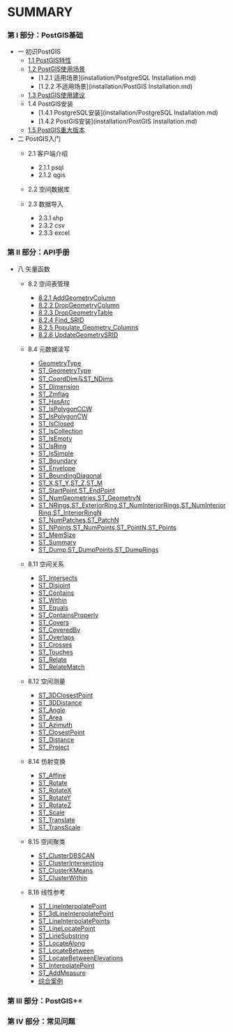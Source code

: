 # SUMMARY
### 第 Ⅰ 部分：PostGIS基础
- 一 初识PostGIS
	- [1.1 PostGIS特性](introduction/PostgisAbility.md)
	- [1.2 PostGIS使用场景](introduction/PostgisAbility.md)
		- [1.2.1 适用场景](installation/PostgreSQL Installation.md)
		- [1.2.2 不适用场景](installation/PostGIS Installation.md)
	- [1.3 PostGIS使用建议](introduction/PostgisAbility.md)
	- 1.4 PostGIS安装
		- [1.4.1 PostgreSQL安装](installation/PostgreSQL Installation.md)
		- [1.4.2 PostGIS安装](installation/PostGIS Installation.md)
	- [1.5 PostGIS重大版本](introduction/ReleaseNotes.md)
- 二 PostGIS入门
	- 2.1 客户端介绍
		- 2.1.1 psql
		- 2.1.2 qgis
		
	- 2.2 空间数据库
	- 2.3 数据导入
		- 2.3.1 shp
		- 2.3.2 csv
		- 2.3.3 excel
	
	
	
### 第 Ⅱ 部分：API手册
- 八 矢量函数
	- 8.2 空间表管理
		- [8.2.1 AddGeometryColumn](vector_function/TableManager/AddGeometryColumn.md)
		- [8.2.2 DropGeometryColumn](vector_function/TableManager/DropGeometryColumn.md)
		- [8.2.3 DropGeometryTable](vector_function/TableManager/DropGeometryTable.md)
		- [8.2.4 Find_SRID](vector_function/TableManager/Find_SRID.md)
		- [8.2.5 Populate_Geometry_Columns](vector_function/TableManager/Populate_Geometry_Columns.md)
		- [8.2.6 UpdateGeometrySRID](vector_function/TableManager/UpdateGeometrySRID.md)
	- 8.4 元数据读写
		- [GeometryType](vector_function/Accessors.md#GeometryType)
		- [ST_GeometryType](vector_function/Accessors.md#ST_GeometryType)
		- [ST_CoordDim与ST_NDims](vector_function/Accessors.md#ST_CoordDim)
		- [ST_Dimension](vector_function/Accessors.md#ST_Dimension)
		- [ST_Zmflag](vector_function/Accessors.md#ST_Zmflag)
		- [ST_HasArc](vector_function/Accessors.md#ST_HasArc)
		- [ST_IsPolygonCCW](vector_function/Accessors.md#ST_IsPolygonCCW)
		- [ST_IsPolygonCW](vector_function/Accessors.md#ST_IsPolygonCW)
		- [ST_IsClosed](vector_function/Accessors.md#ST_IsClosed)
		- [ST_IsCollection](vector_function/Accessors.md#ST_IsCollection)
		- [ST_IsEmpty](vector_function/Accessors.md#ST_IsEmpty)
		- [ST_IsRing](vector_function/Accessors.md#ST_IsRing)
		- [ST_IsSimple](vector_function/Accessors.md#ST_IsSimple)
		- [ST_Boundary](vector_function/Accessors.md#ST_Boundary)
		- [ST_Envelope](vector_function/Accessors.md#ST_Envelope)
		- [ST_BoundingDiagonal](vector_function/Accessors.md#ST_BoundingDiagonal)
		- [ST_X,ST_Y,ST_Z,ST_M](vector_function/Accessors.md#ST_X)
		- [ST_StartPoint,ST_EndPoint](vector_function/Accessors.md#ST_StartPoint)
		- [ST_NumGeometries,ST_GeometryN](vector_function/Accessors.md#ST_NumGeometries)
		- [ST_NRings,ST_ExteriorRing,ST_NumInteriorRings,ST_NumInteriorRing,ST_InteriorRingN](vector_function/Accessors.md#ST_NRings)
		- [ST_NumPatches,ST_PatchN](vector_function/Accessors.md#ST_NumPatches)
		- [ST_NPoints,ST_NumPoints,ST_PointN,ST_Points](vector_function/Accessors.md#ST_NPoints)
		- [ST_MemSize](vector_function/Accessors.md#ST_MemSize)
		- [ST_Summary](vector_function/Accessors.md#ST_Summary)
		- [ST_Dump,ST_DumpPoints,ST_DumpRings](vector_function/Accessors.md#ST_Dump)
		
	- 8.11 空间关系
		- [ST_Intersects](vector_function/SpatialRelationships.md#ST_Intersects)
		- [ST_Disjoint](vector_function/SpatialRelationships.md#ST_Intersects)
		- [ST_Contains](vector_function/SpatialRelationships.md#ST_Contains)
		- [ST_Within](vector_function/SpatialRelationships.md#ST_Contains)
		- [ST_Equals](vector_function/SpatialRelationships.md#ST_Equals)
		- [ST_ContainsProperly](vector_function/SpatialRelationships.md#ST_ContainsProperly)
		- [ST_Covers](vector_function/SpatialRelationships.md#ST_Covers)
		- [ST_CoveredBy](vector_function/SpatialRelationships.md#ST_Covers)
		- [ST_Overlaps](vector_function/SpatialRelationships.md#ST_Overlaps)
		- [ST_Crosses](vector_function/SpatialRelationships.md#ST_Overlaps)
		- [ST_Touches](vector_function/SpatialRelationships.md#ST_Touches)
		- [ST_Relate](vector_function/SpatialRelationships.md#ST_Relate)
		- [ST_RelateMatch](vector_function/SpatialRelationships.md#ST_RelateMatch)
		
	- 8.12 空间测量
		- [ST_3DClosestPoint](vector_function/Measurement/ST_3DClosestPoint.md#ST_3DClosestPoint)
		- [ST_3DDistance](vector_function/Measurement/ST_3DDistance.md)
		- [ST_Angle](vector_function/Measurement/ST_Angle.md)
		- [ST_Area](vector_function/Measurement/ST_Area.md)
		- [ST_Azimuth](vector_function/Measurement/ST_Azimuth.md)
		- [ST_ClosestPoint](vector_function/Measurement/ST_ClosestPoint.md)
		- [ST_Distance](vector_function/Measurement/ST_Distance.md)
		- [ST_Project](vector_function/Measurement/ST_Project.md)
	- 8.14 仿射变换
		- [ST_Affine](vector_function/AffineTransformations/ST_Affine.md#ST_Affine)
		- [ST_Rotate](vector_function/AffineTransformations/ST_Rotate.md)
		- [ST_RotateX](vector_function/AffineTransformations/ST_RotateX.md)
		- [ST_RotateY](vector_function/AffineTransformations/ST_RotateY.md)
		- [ST_RotateZ](vector_function/AffineTransformations/ST_RotateZ.md)
		- [ST_Scale](vector_function/AffineTransformations/ST_Scale.md)
		- [ST_Translate](vector_function/AffineTransformations/ST_Translate.md)
		- [ST_TransScale](vector_function/AffineTransformations/ST_TransScale.md)
	- 8.15 空间聚类
		- [ST_ClusterDBSCAN](vector_function/Clustering.md#ST_ClusterDBSCAN)
		- [ST_ClusterIntersecting](vector_function/Clustering.md#ST_ClusterIntersecting)
		- [ST_ClusterKMeans](vector_function/Clustering.md#ST_ClusterKMeans)
		- [ST_ClusterWithin](vector_function/Clustering.md#ST_ClusterWithin)
	- 8.16 线性参考
		- [ST_LineInterpolatePoint](vector_function/LinearReferencing/ST_LineInterpolatePoint.md)
		- [ST_3dLineInterpolatePoint](vector_function/LinearReferencing/ST_3dLineInterpolatePoint.md)
		- [ST_LineInterpolatePoints](vector_function/LinearReferencing/ST_LineInterpolatePoints.md)
		- [ST_LineLocatePoint](vector_function/LinearReferencing/ST_LineLocatePoint.md)
		- [ST_LineSubstring](vector_function/LinearReferencing/ST_LineSubstring.md)
		- [ST_LocateAlong](vector_function/LinearReferencing/ST_LocateAlong.md)
		- [ST_LocateBetween](vector_function/LinearReferencing/ST_LocateBetween.md)
		- [ST_LocateBetweenElevations](vector_function/LinearReferencing/ST_LocateBetweenElevations.md)
		- [ST_InterpolatePoint](vector_function/LinearReferencing/ST_InterpolatePoint.md)
		- [ST_AddMeasure](vector_function/LinearReferencing/ST_AddMeasure.md)
		- [综合案例](vector_function/LinearReferencing/examples.md)

### 第 Ⅲ 部分：PostGIS++


### 第 Ⅳ 部分：常见问题



	
